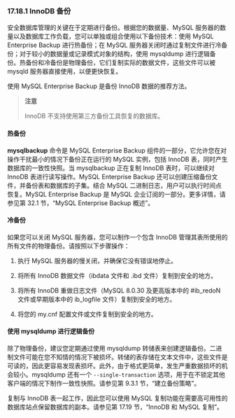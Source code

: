 ### 17.18.1 InnoDB 备份

安全数据库管理的关键在于定期进行备份。根据您的数据量、MySQL 服务器的数量以及数据库工作负载，您可以单独或组合使用以下备份技术：使用 MySQL Enterprise Backup 进行热备份；在 MySQL 服务器关闭时通过复制文件进行冷备份；对于较小的数据量或记录模式对象的结构，使用 mysqldump 进行逻辑备份。热备份和冷备份是物理备份，它们复制实际的数据文件，这些文件可以被 mysqld 服务器直接使用，以便更快恢复。

使用 MySQL Enterprise Backup 是备份 InnoDB 数据的推荐方法。

> **注意**
>
> InnoDB 不支持使用第三方备份工具恢复的数据库。

#### 热备份

**mysqlbackup** 命令是 MySQL Enterprise Backup 组件的一部分，它允许您在对操作干扰最小的情况下备份正在运行的 MySQL 实例，包括 InnoDB 表，同时产生数据库的一致性快照。当 mysqlbackup 正在复制 InnoDB 表时，可以继续对 InnoDB 表进行读写操作。MySQL Enterprise Backup 还可以创建压缩备份文件，并备份表和数据库的子集。结合 MySQL 二进制日志，用户可以执行时间点恢复。MySQL Enterprise Backup 是 MySQL 企业订阅的一部分。更多详情，请参见第 32.1 节，“MySQL Enterprise Backup 概述”。

#### 冷备份

如果您可以关闭 MySQL 服务器，您可以制作一个包含 InnoDB 管理其表所使用的所有文件的物理备份。请按照以下步骤操作：

1. 执行 MySQL 服务器的慢关闭，并确保它没有错误地停止。

2. 将所有 InnoDB 数据文件（ibdata 文件和 .ibd 文件）复制到安全的地方。

3. 将所有 InnoDB 重做日志文件（MySQL 8.0.30 及更高版本中的 #ib_redoN 文件或早期版本中的 ib_logfile 文件）复制到安全的地方。

4. 将您的 my.cnf 配置文件或文件复制到安全的地方。

#### 使用 mysqldump 进行逻辑备份

除了物理备份，建议您定期通过使用 mysqldump 转储表来创建逻辑备份。二进制文件可能在您不知情的情况下被损坏。转储的表存储在文本文件中，这些文件是可读的，因此更容易发现表损坏。此外，由于格式更简单，发生严重数据损坏的机会较小。mysqldump 还有一个 `--single-transaction` 选项，用于在不锁定其他客户端的情况下制作一致性快照。请参见第 9.3.1 节，“建立备份策略”。

复制与 InnoDB 表一起工作，因此您可以使用 MySQL 复制功能在需要高可用性的数据库站点保留数据库的副本。请参见第 17.19 节，“InnoDB 和 MySQL 复制”。